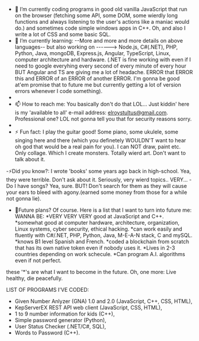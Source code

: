 - 🔭 I’m currently coding programs in good old vanilla JavaScript that run on the browser (fetching some API, some DOM, some wierdly long functions and always listening to the user's actions like a maniac would do.) and sometimes code simple windows apps in C++. Oh, and also  I write a lot of CSS and some basic SQL.
- 🌱 I’m currently learning: --More and more and more details on above languages-- but also working on ------> Node.js, C#(.NET), PHP, Python, Java, mongoDB, Express.js, Angular, TypeScript, Linux, computer architecture and hardware. (.NET is fine working with even if I need to google everyhing every second of every minute of every hour BUT Angular and TS are giving me a lot of headache. ERROR that ERROR this and ERROR of an ERROR of another ERROR. I'm gonna be good at'em promise that to future me but currently getting a lot of version errors whenever I code something).
- 
- 📫 How to reach me: You basically don't do that LOL... Just kiddin' here is my 'available to all' e-mail address: elroystultus@gmail.com. Professional one? LOL not gonna tell you that for security reasons sorry.
- 
- ⚡ Fun fact: I play the guitar good! Some piano, some ukulele, some singing here and there (which you definetely WOULDN'T want to hear oh god that would be a real pain for you). I can NOT draw, paint etc. Only collage. Which I create monsters. Totally wierd art. Don't want to talk about it.

-⚡Did you know?: I wrote 'books' some years ago back in high-school. Yea, they were terrible. Don't ask about it. Seriously, very wierd topics.. VERY...
-Do I have songs? Yea, sure. BUT! Don't search for them as they will cause your ears to bleed with agony.(earned some money from those for a while not gonna lie).

- 🔭Future plans? Of course. Here is a list that I want to turn into future me:
WANNA BE:
*VERY VERY VERY good at JavaScript and C++.
*somewhat good at computer hardware, architecture, organization, Linux systems, cyber security, ethical hacking.
*can work easily and fluently with C#/.NET, PHP, Python, Java, M-E-A-N stack, C and mySQL.
*knows B1 level Spanish and French.
*coded a blockchain from scratch that has its own native token even if nobody uses it.
*Lives in 2-3 countries depending on work schecule.
*Can program A.I. algorithms even if not perfect.

these '*'s are what I want to become in the future. Oh, one more: Live healthy, die peacefully. 


LIST OF PROGRAMS I'VE CODED:

- Given Number Anlyzer (GNA) 1.0 and 2.0 (JavaScript, C++, CSS, HTML),
- KepServerEX REST API web client (JavaScript, CSS, HTML),
- 1 to 9 number information for kids (C++),
- Simple password generator (Python),
- User Status Checker (.NET/C#, SQL),
- Words to Password (C++).




